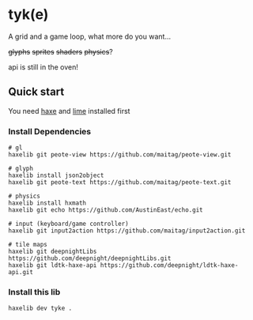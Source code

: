 # tyk(e)

A grid and a game loop, what more do you want...

~~glyphs~~ ~~sprites~~ ~~shaders~~ ~~physics~~?

api is still in the oven!

## Quick start

You need [haxe](https://haxe.org/download/) and [lime](https://lib.haxe.org/p/lime/) installed first

### Install Dependencies

```thank you kindly ♥
# gl
haxelib git peote-view https://github.com/maitag/peote-view.git

# glyph
haxelib install json2object
haxelib git peote-text https://github.com/maitag/peote-text.git

# physics
haxelib install hxmath
haxelib git echo https://github.com/AustinEast/echo.git

# input (keyboard/game controller)
haxelib git input2action https://github.com/maitag/input2action.git

# tile maps
haxelib git deepnightLibs https://github.com/deepnight/deepnightLibs.git
haxelib git ldtk-haxe-api https://github.com/deepnight/ldtk-haxe-api.git
```

### Install this lib

```shell
haxelib dev tyke .
```